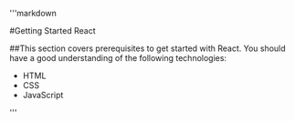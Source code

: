 '''markdown

#Getting Started React

##This section covers prerequisites to get started with React. You should have a good understanding of the following technologies:

<ul>
<li><span>HTML</span></li>
<li><span>CSS</span></li>
<li><span>JavaScript</span></li>
</ul>
'''
